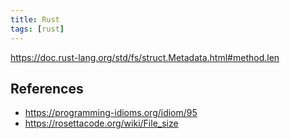 ```yaml
---
title: Rust
tags: [rust]
---
```


<https://doc.rust-lang.org/std/fs/struct.Metadata.html#method.len>

## References

- <https://programming-idioms.org/idiom/95>
- <https://rosettacode.org/wiki/File_size>
